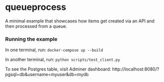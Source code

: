 # queueprocess

A minimal example that showcases how items get created via an API and then processed from a queue.

### Running the example

In one terminal, run: `docker-compose up --build` 

In another terminal, run: `python scripts/test_client.py`

To see the Postgres table, visit Adminer dashboard: http://localhost:8080/?pgsql=db&username=myuser&db=mydb
